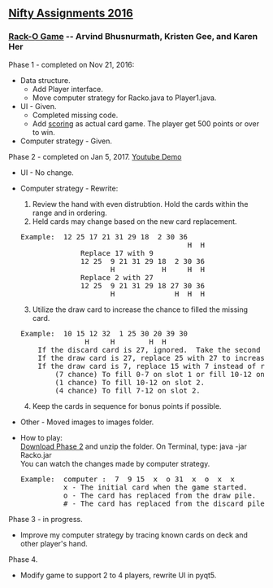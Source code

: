 ## [Nifty Assignments 2016]

### [Rack-O Game] -- Arvind Bhusnurmath, Kristen Gee, and Karen Her  

Phase 1 - completed on Nov 21, 2016:  
* Data structure.
  * Add Player interface.  
  * Move computer strategy for Racko.java to Player1.java.
* UI - Given.
  * Completed missing code.
  * Add [scoring] as actual card game.  The player get 500 points or over to win.
* Computer strategy - Given.

Phase 2 - completed on Jan 5, 2017.  [Youtube Demo]
* UI - No change.
* Computer strategy - Rewrite:
  1. Review the hand with even distrubtion.  Hold the cards within the range and in ordering.
  2. Held cards may change based on the new card replacement.
  <pre>Example:  12 25 17 21 31 29 18  2 30 36 
                                         H  H
                Replace 17 with 9
                12 25  9 21 31 29 18  2 30 36
                       H           H     H  H
                Replace 2 with 27
                12 25  9 21 31 29 18 27 30 36 
                       H              H  H  H</pre>                                     
  3. Utilize the draw card to increase the chance to filled the missing card.
  <pre>Example:  10 15 12 32  1 25 30 20 39 30 
                 H     H        H  H
      If the discard card is 27, ignored.  Take the second chance to draw another card.
      If the draw card is 27, replace 25 with 27 to increase the chance to fill slot 4 and 5.  
      If the draw card is 7, replace 15 with 7 instead of replace 10 at slot 1.
          (7 chance) To fill 0-7 on slot 1 or fill 10-12 on slot 2.
          (1 chance) To fill 10-12 on slot 2.
          (4 chance) To fill 7-12 on slot 2.
  </pre>
  4. Keep the cards in sequence for bonus points if possible.
* Other - Moved images to images folder.

* How to play:  
  [Download Phase 2] and unzip the folder.  On Terminal, type: java -jar Racko.jar  
  You can watch the changes made by computer strategy.  
  <pre>Example:  computer :  7  9 15  x  o 31  x  o  x  x
            x - The initial card when the game started.
            o - The card has replaced from the draw pile.
            # - The card has replaced from the discard pile.</pre>

Phase 3 - in progress.
* Improve my computer strategy by tracing known cards on deck and other player's hand.

Phase 4.
* Modify game to support 2 to 4 players, rewrite UI in pyqt5. 

[Nifty Assignments 2016]: http://nifty.stanford.edu
[Rack-O Game]: http://nifty.stanford.edu/2016/arvind-racko/
[scoring]: http://www.hasbro.com/common/instruct/Racko(1987).PDF
[Download Phase 2]: https://github.com/mwong510ca/RackoGame/raw/master/Phase%202%20completed/Racko2.zip
[Youtube Demo]: https://www.youtube.com/watch?v=6vSdBQDapKY&list=PLRnfrf3rzEFnVm00w-JZ-693lRKXiFRfU
